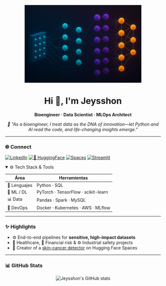 
<!-- ===== LinkedIn-style banner ===== -->
<div align="center">

<!-- URL CORREGIDA con el username correcto -->
<img src="https://raw.githubusercontent.com/Jeysshonb/Jeysshonb/main/CNN.png" alt="Neural-network banner" width="75%">

<!-- URL alternativa (respaldo) -->
<!-- <img src="https://github.com/Jeysshonb/Jeysshonb/blob/main/CNN.png?raw=true" alt="Neural-network banner" width="75%"> -->

</div>

<h1 align="center">Hi 👋, I'm Jeysshon</h1>
<p align="center"><strong>Bioengineer · Data Scientist · MLOps Architect</strong></p>
<p align="center"><em>🔬 "As a bioengineer, I treat data as the DNA of innovation—let Python and AI read the code, and life-changing insights emerge."</em></p>

---

### 🌐 Connect

[![LinkedIn](https://img.shields.io/badge/LINKEDIN-0A66C2?style=for-the-badge&logo=linkedin&logoColor=white)](https://www.linkedin.com/in/jeysshon/)
[![🤗 HuggingFace](https://img.shields.io/badge/-HUGGINGFACE-1A1A1A?style=for-the-badge&logo=huggingface&logoColor=white)](https://huggingface.co/jeysshon)
[![Spaces](https://img.shields.io/badge/-SPACES-FFCC00?style=for-the-badge&logo=python&logoColor=black)](https://huggingface.co/spaces/jeycov/Piel_cancer_prueba)
[![Streamlit](https://img.shields.io/badge/STREAMLIT-FF4B4B?style=for-the-badge&logo=streamlit&logoColor=white)](https://share.streamlit.io/user/jeysshonb)

<details open>
<summary>⚙️ Tech Stack & Tools</summary>

| Área | Herramientas |
|------|--------------|
| 🐍 Lenguajes | Python · SQL |
| 🤖 ML / DL | PyTorch · TensorFlow · scikit-learn |
| 📊 Data | Pandas · Spark · MySQL |
| 🚀 DevOps | Docker · Kubernetes · AWS · MLflow |

</details>

---

### ✨ Highlights

- ⚙️ End-to-end pipelines for **sensitive, high-impact datasets**
- 🏥 Healthcare, 🏦 Financial risk & ⚙️ Industrial safety projects
- 🚀 Creator of a [skin-cancer detector](https://huggingface.co/spaces/jeycov/Piel_cancer_prueba) on Hugging Face Spaces

---

### 📊 GitHub Stats

<div align="center">

<!-- TAMBIÉN corregir el username aquí -->
![Jeysshon's GitHub stats](https://github-readme-stats.vercel.app/api?username=Jeysshonb&show_icons=true&theme=github_dark&hide_title=true)

</div>

